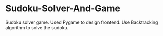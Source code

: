 # Sudoku-Solver-And-Game
Sudoku solver game.
Used Pygame to design frontend.
Use Backtracking algorithm to solve the sudoku.
